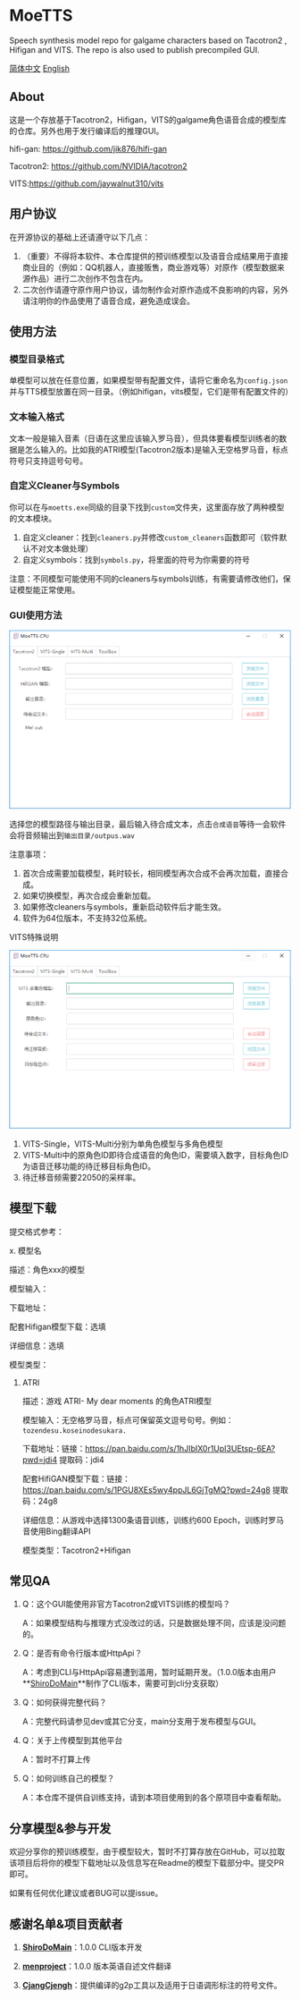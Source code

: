 # MoeTTS
Speech synthesis model repo for galgame characters based on Tacotron2 , Hifigan and VITS. The repo is also used to publish precompiled GUI.

[简体中文](README.md)   [English](README_en.md)

## About

这是一个存放基于Tacotron2，Hifigan，VITS的galgame角色语音合成的模型库的仓库。另外也用于发行编译后的推理GUI。

hifi-gan: https://github.com/jik876/hifi-gan

Tacotron2: https://github.com/NVIDIA/tacotron2

VITS:https://github.com/jaywalnut310/vits

## 用户协议

在开源协议的基础上还请遵守以下几点：

1. （重要）不得将本软件、本仓库提供的预训练模型以及语音合成结果用于直接商业目的（例如：QQ机器人，直接贩售，商业游戏等）对原作（模型数据来源作品）进行二次创作不包含在内。
2. 二次创作请遵守原作用户协议，请勿制作会对原作造成不良影响的内容，另外请注明你的作品使用了语音合成，避免造成误会。

## 使用方法

### 模型目录格式

单模型可以放在任意位置，如果模型带有配置文件，请将它重命名为`config.json`并与TTS模型放置在同一目录。（例如hifigan，vits模型，它们是带有配置文件的）

### 文本输入格式

文本一般是输入音素（日语在这里应该输入罗马音），但具体要看模型训练者的数据是怎么输入的。比如我的ATRI模型(Tacotron2版本)是输入无空格罗马音，标点符号只支持逗号句号。

### 自定义Cleaner与Symbols

你可以在与`moetts.exe`同级的目录下找到`custom`文件夹，这里面存放了两种模型的文本模块。

1. 自定义cleaner：找到`cleaners.py`并修改`custom_cleaners`函数即可（软件默认不对文本做处理）
2. 自定义symbols：找到`symbols.py`，将里面的符号为你需要的符号

注意：不同模型可能使用不同的cleaners与symbols训练，有需要请修改他们，保证模型能正常使用。

### GUI使用方法

![tacotron2](assets/tacotron2.png)

选择您的模型路径与输出目录，最后输入待合成文本，点击`合成语音`等待一会软件会将音频输出到`输出目录/outpus.wav`

注意事项：

 1. 首次合成需要加载模型，耗时较长，相同模型再次合成不会再次加载，直接合成。
 2. 如果切换模型，再次合成会重新加载。
 3. 如果修改cleaners与symbols，重新启动软件后才能生效。
 4. 软件为64位版本，不支持32位系统。

VITS特殊说明

![vits](assets/vits.png)

1. VITS-Single，VITS-Multi分别为单角色模型与多角色模型
2. VITS-Multi中的原角色ID即待合成语音的角色ID，需要填入数字，目标角色ID为语音迁移功能的待迁移目标角色ID。
3. 待迁移音频需要22050的采样率。

## 模型下载

提交格式参考：

x. 模型名

描述：角色xxx的模型

模型输入：

下载地址：

配套Hifigan模型下载：选填

详细信息：选填

模型类型：



1. ATRI

   描述：游戏 ATRI- My dear moments 的角色ATRI模型

   模型输入：无空格罗马音，标点可保留英文逗号句号。例如：`tozendesu.koseinodesukara.`

   下载地址：链接：https://pan.baidu.com/s/1hJIbIX0r1UpI3UEtsp-6EA?pwd=jdi4 提取码：jdi4

   配套HifiGAN模型下载：链接：https://pan.baidu.com/s/1PGU8XEs5wy4ppJL6GjTgMQ?pwd=24g8 提取码：24g8
   
   详细信息：从游戏中选择1300条语音训练，训练约600 Epoch，训练时罗马音使用Bing翻译API
   
   模型类型：Tacotron2+Hifigan

## 常见QA

1. Q：这个GUI能使用非官方Tacotron2或VITS训练的模型吗？

   A：如果模型结构与推理方式没改过的话，只是数据处理不同，应该是没问题的。

2. Q：是否有命令行版本或HttpApi？

   A：考虑到CLI与HttpApi容易遭到滥用，暂时延期开发。（1.0.0版本由用户**[ShiroDoMain](https://github.com/ShiroDoMain)**制作了CLI版本，需要可到cli分支获取）

3. Q：如何获得完整代码？

   A：完整代码请参见dev或其它分支，main分支用于发布模型与GUI。

4. Q：关于上传模型到其他平台

   A：暂时不打算上传

5. Q：如何训练自己的模型？

   A：本仓库不提供自训练支持，请到本项目使用到的各个原项目中查看帮助。

## 分享模型&参与开发

欢迎分享你的预训练模型，由于模型较大，暂时不打算存放在GitHub，可以拉取该项目后将你的模型下载地址以及信息写在Readme的模型下载部分中。提交PR即可。

如果有任何优化建议或者BUG可以提issue。

## 感谢名单&项目贡献者

1. **[ShiroDoMain](https://github.com/ShiroDoMain)**：1.0.0 CLI版本开发
2. **[menproject](https://github.com/menproject)**：1.0.0 版本英语自述文件翻译

3. **[CjangCjengh](https://github.com/CjangCjengh/)**：提供编译的g2p工具以及适用于日语调形标注的符号文件。